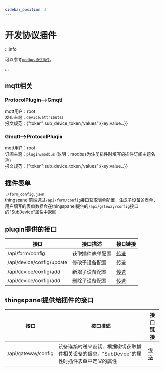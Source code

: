 ```yaml
---
sidebar_position: 2
---
```


# 开发协议插件

:::info

可以参考[`modbus协议插件`](https://github.com/ThingsPanel/modbus-protocol-plugin)。

:::

## mqtt相关

### ProtocolPlugin——>Gmqtt

mqtt用户：root  
发布主题：`device/attributes`  
报文规范：{"token":sub_device_token,"values":{key:value...}}

### Gmqtt——>ProtocolPlugin
mqtt用户：root  
订阅主题：`plugin/modbus` (说明：modbus为注册插件时填写的插件订阅主题名称)  
报文规范：{"token":sub_device_token,"values":{key:value...}}

## 插件表单

`./form_config.json`  
thingspanel前端通过`/api/form/config`接口获取表单配置，生成子设备的表单，用户填写的表单数据会在thingspanel提供的`/api/gateway/config`接口的"SubDevice"属性中返回

## plugin提供的接口
| 接口                          | 接口描述              |接口链接|
| ----------- | ---------- | ---------- |
| /api/form/config              | 获取插件表单配置      |[传送](https://www.apifox.cn/apidoc/shared-34b48097-8c3a-4ffe-907e-12ff3c669936/api-43746721) |
| /api/device/config/update     | 修改子设备配置        |[传送](https://www.apifox.cn/apidoc/shared-34b48097-8c3a-4ffe-907e-12ff3c669936/api-43903019)|
| /api/device/config/add        | 新增子设备配置        |[传送](https://www.apifox.cn/apidoc/shared-34b48097-8c3a-4ffe-907e-12ff3c669936/api-43925736)|
| /api/device/config/add        | 删除子设备配置        |[传送](https://www.apifox.cn/apidoc/shared-34b48097-8c3a-4ffe-907e-12ff3c669936/api-43965145)|

## thingspanel提供给插件的接口
| 接口                          | 接口描述              |接口链接|
| ----------- | ---------- | ---------- |
| /api/gateway/config           | 设备连接时送来密钥，根据密钥获取插件相关设备的信息，"SubDevice"的属性时插件表单中定义的属性 | [传送](https://www.apifox.cn/apidoc/shared-34b48097-8c3a-4ffe-907e-12ff3c669936/api-43535958)      |



